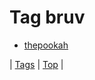 <!--
title: Tag bruv
date: 2020-06-28T15:26:58.789Z
tags:
-->
# Tag bruv

 * [thepookah](152721629319.md)

| [Tags](tags.md) | [Top](index.md) |
